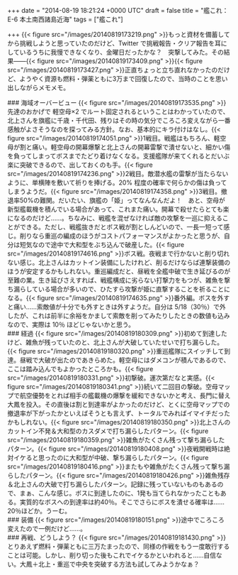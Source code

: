 
+++
date = "2014-08-19 18:21:24 +0000 UTC"
draft = false
title = "艦これ：E-6 本土南西諸島近海"
tags = ["艦これ"]

+++
{{< figure src="/images/20140819173219.png"  >}}もっと資材を備蓄してから挑戦しようと思っていたのだけど、Twitter で挑戦報告・クリア報告を耳にしているうちに我慢できなくなり、金曜日だったかな？　突撃してみた。その結果――{{< figure src="/images/20140819173409.png"  >}}{{< figure src="/images/20140819173427.png"  >}}正直ちょっと立ち直れなかったのだけど、ようやく資源も燃料・弾薬ともに3万まで回復したので、当時のことを思い出しながらメモメモ。

<div class="section">
    ### 海域オーバービュー
    {{< figure src="/images/20140819173535.png"  >}}先達のおかげで 軽空母×2 でルート固定されるということはわかっていたので、北上さんを旗艦に千歳・千代田、残りはその時の気分でころころ変えながら一番感触がよさそうなのを探ってみる方針。なお、基本的にキラ付けはなし。{{< figure src="/images/20140819174051.png"  >}}1戦目。戦艦はもちろん、軽空母が割と痛い。軽空母の開幕爆撃と北上さんの開幕雷撃で潰せないと、細かい傷を負ってしまってボスまでたどり着けなくなる。支援艦隊が来てくれるとだいぶ楽に突破できるので、出しておくのも手。{{< figure src="/images/20140819174236.png"  >}}2戦目。敵潜水艦の雷撃が当たらないように、単横陣を敷いて祈りを捧げる。20% 程度の確率で何らかの傷は負ってしまうようだ。{{< figure src="/images/20140819174358.png"  >}}3戦目。撤退率50%の難関。だいたい、旗艦の「姫」ってなんなんだよ！　あと、空母が新型艦載機を積んでいる場合があって、これまた痛い。開幕で殺せたらとても楽になるのだけど……。ちなみに、戦艦を混ぜなければ敵の攻撃を一巡に抑えることができる。ただし、戦艦抜きだとボス戦が割としんどいので、一長一短って感じ。削りなら重巡の編成のほうがコストパフォーマンスがよかったと思うが、自分は短気なので途中で大和型をぶち込んで破産した。{{< figure src="/images/20140819174616.png"  >}}ボス戦。夜戦まで行かないと削り切れない感じ。北上さんはカットイン装備にしたけれど、削るだけならば連撃装備のほうが安定するかもしれない。重巡編成だと、昼戦を全艦中破で生き延びるのが至難の業。生き延びさえすれば、戦艦構成に劣らない打撃力をもつが、雑魚を撃ち漏らしている場合が多いので、ひたすら攻撃が姫に直撃することを祈ることになる。{{< figure src="/images/20140819174635.png"  >}}番外編。ボスを外すと痛い……索敵値が十分でも外すときは外すようだ。自分は 5/18（30％）で外したが、これは前半に余裕をかまして索敵を削ってみたりしたときの数値も込みなので、実際は 10％ ほどじゃないかと思う。

</div>
<div class="section">
    ### 経過
    {{< figure src="/images/20140819180309.png"  >}}初めて到達したけど、雑魚が残っていたのと、北上さんが大破していたせいで打ち漏らした。{{< figure src="/images/20140819180320.png"  >}}重巡艦隊にスイッチして到達。昼戦で大破が出たのであきらめた。軽空母にはダメコンが積んであるので、ここは踏み込んでもよかったところかも。{{< figure src="/images/20140819180331.png"  >}}初撃破。運次第だなと実感。{{< figure src="/images/20140819180341.png"  >}}続いて二回目の撃破。空母マップで航空優勢をとれば相手の艦載機の爆撃を緩和できないかと考え、長門に替え大鳳を投入。その直後は割と到達率がよかったのだけど、とくに空母マップでの撤退率が下がったかといえばそうとも言えず、トータルでみればイマイチだったかもしれない。{{< figure src="/images/20140819180350.png"  >}}北上さんのカットイン不発＆大和型のカスダメで打ち漏らしたパターン。{{< figure src="/images/20140819180359.png"  >}}雑魚がたくさん残って撃ち漏らしたパターン。{{< figure src="/images/20140819180408.png"  >}}夜戦開戦時は絶対イケると思ったのに大和型が中破、撃ち漏らしたパターン。{{< figure src="/images/20140819180416.png"  >}}またもや雑魚がたくさん残って撃ち漏らしたパターン。{{< figure src="/images/20140819180426.png"  >}}雑魚残存＆北上さんの大破で打ち漏らしたパターン。記録に残っていないものもあるので、まぁ、こんな感じ。ボスに到達したのに、1発も当てられなかったこともある。実質的なボスへの到達率は約40％。そこでさらにボスを潰せる確率は……20％ほどか。うーむ。

</div>
<div class="section">
    ### 装備
    {{< figure src="/images/20140819180151.png"  >}}途中でころころ変えたので一例だけど……。

</div>
<div class="section">
    ### 再戦、どうしよう？
    {{< figure src="/images/20140819181430.png"  >}}とりあえず燃料・弾薬ともに三万たまったので、同様の作戦をもう一度敢行することは可能。しかし、削り切った後もこれでイケるかといわれると……自信ない。大鳳＋北上・重巡で中央を突破する方法も試してみようかなぁ？

</div>


